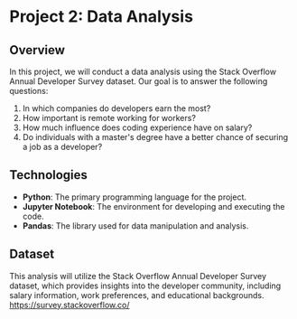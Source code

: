 # Project 2: Data Analysis

## Overview

In this project, we will conduct a data analysis using the Stack Overflow Annual Developer Survey dataset. Our goal is to answer the following questions:

1. In which companies do developers earn the most?
2. How important is remote working for workers?
3. How much influence does coding experience have on salary?
4. Do individuals with a master's degree have a better chance of securing a job as a developer?

## Technologies

- **Python**: The primary programming language for the project.
- **Jupyter Notebook**: The environment for developing and executing the code.
- **Pandas**: The library used for data manipulation and analysis.

## Dataset

This analysis will utilize the Stack Overflow Annual Developer Survey dataset, which provides insights into the developer community, including salary information, work preferences, and educational backgrounds.
https://survey.stackoverflow.co/